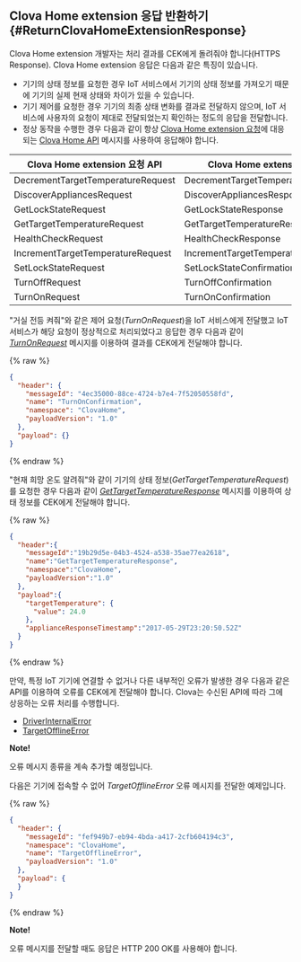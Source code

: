 ## Clova Home extension 응답 반환하기 {#ReturnClovaHomeExtensionResponse}

Clova Home extension 개발자는 처리 결과를 CEK에게 돌려줘야 합니다(HTTPS Response). Clova Home extension 응답은 다음과 같은 특징이 있습니다.

* 기기의 상태 정보를 요청한 경우 IoT 서비스에서 기기의 상태 정보를 가져오기 때문에 기기의 실제 현재 상태와 차이가 있을 수 있습니다.
* 기기 제어를 요청한 경우 기기의 최종 상태 변화를 결과로 전달하지 않으며, IoT 서비스에 사용자의 요청이 제대로 전달되었는지 확인하는 정도의 응답을 전달합니다.
* 정상 동작을 수행한 경우 다음과 같이 항상 [Clova Home extension 요청](#HandleClovaHomeExtensionRequest)에 대응되는 [Clova Home API](/CEK/References/Clova_Home_API.md) 메시지를 사용하여 응답해야 합니다.

| Clova Home extension 요청 API | Clova Home extension 응답 API |
|------------------------------|------------------------------|
| DecrementTargetTemperatureRequest | DecrementTargetTemperatureConfirmation |
| DiscoverAppliancesRequest         | DiscoverAppliancesResponse             |
| GetLockStateRequest               | GetLockStateResponse                   |
| GetTargetTemperatureRequest       | GetTargetTemperatureResponse           |
| HealthCheckRequest                | HealthCheckResponse                    |
| IncrementTargetTemperatureRequest | IncrementTargetTemperatureConfirmation |
| SetLockStateRequest               | SetLockStateConfirmation               |
| TurnOffRequest                    | TurnOffConfirmation                    |
| TurnOnRequest                     | TurnOnConfirmation                     |


"거실 전등 켜줘"와 같은 제어 요청(*TurnOnRequest*)을 IoT 서비스에게 전달했고 IoT 서비스가 해당 요청이 정상적으로 처리되었다고 응답한 경우 다음과 같이 *[TurnOnRequest](/CEK/References/Clova_Home_API.md)* 메시지를 이용하여 결과를 CEK에게 전달해야 합니다.

{% raw %}
```json
{
  "header": {
    "messageId": "4ec35000-88ce-4724-b7e4-7f52050558fd",
    "name": "TurnOnConfirmation",
    "namespace": "ClovaHome",
    "payloadVersion": "1.0"
  },
  "payload": {}
}
```
{% endraw %}

"현재 희망 온도 알려줘"와 같이 기기의 상태 정보(*GetTargetTemperatureRequest*)를 요청한 경우 다음과 같이 *[GetTargetTemperatureResponse](#GetTargetTemperatureResponse)* 메시지를 이용하여 상태 정보를 CEK에게 전달해야 합니다.

{% raw %}
```json
{
  "header":{
    "messageId":"19b29d5e-04b3-4524-a538-35ae77ea2618",
    "name":"GetTargetTemperatureResponse",
    "namespace":"ClovaHome",
    "payloadVersion":"1.0"
  },
  "payload":{
    "targetTemperature": {
      "value": 24.0
    },
    "applianceResponseTimestamp":"2017-05-29T23:20:50.52Z"
  }
}
```
{% endraw %}

만약, 특정 IoT 기기에 연결할 수 없거나 다른 내부적인 오류가 발생한 경우 다음과 같은 API를 이용하여 오류를 CEK에게 전달해야 합니다. Clova는 수신된 API에 따라 그에 상응하는 오류 처리를 수행합니다.

* [DriverInternalError](#DriverInternalError)
* [TargetOfflineError](#TargetOfflineError)

<div class="note">
<p><strong>Note!</strong></p>
<p>오류 메시지 종류을 계속 추가할 예정입니다.</p>
</div>

다음은 기기에 접속할 수 없어 *TargetOfflineError* 오류 메시지를 전달한 예제입니다.

{% raw %}
```json
{
  "header": {
    "messageId": "fef949b7-eb94-4bda-a417-2cfb604194c3",
    "namespace": "ClovaHome",
    "name": "TargetOfflineError",
    "payloadVersion": "1.0"
  },
  "payload": {
  }
}
```
{% endraw %}


<div class="note">
<p><strong>Note!</strong></p>
<p>오류 메시지를 전달할 때도 응답은 HTTP 200 OK를 사용해야 합니다.</p>
</div>
